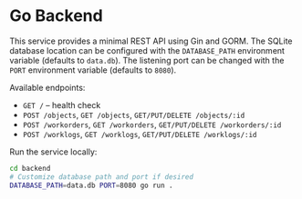 # Go Backend

This service provides a minimal REST API using Gin and GORM. The SQLite database
location can be configured with the `DATABASE_PATH` environment variable (defaults
to `data.db`). The listening port can be changed with the `PORT` environment
variable (defaults to `8080`).

Available endpoints:

- `GET /` – health check
- `POST /objects`, `GET /objects`, `GET/PUT/DELETE /objects/:id`
- `POST /workorders`, `GET /workorders`, `GET/PUT/DELETE /workorders/:id`
- `POST /worklogs`, `GET /worklogs`, `GET/PUT/DELETE /worklogs/:id`

Run the service locally:

```bash
cd backend
# Customize database path and port if desired
DATABASE_PATH=data.db PORT=8080 go run .
```
